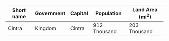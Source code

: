 | Short name | Government | Capital | Population   | Land Area (mi$^2$) |
| ---------- | ---------- | ------- | ------------ | ------------------ |
| Cintra     | Kingdom    | Cintra  | 912 Thousand | 203 Thousand       | 
